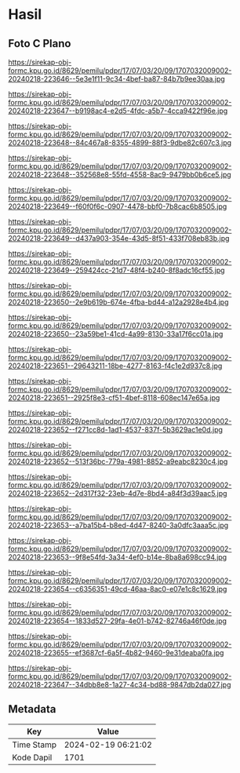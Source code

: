 # Hasil

## Foto C Plano

https://sirekap-obj-formc.kpu.go.id/8629/pemilu/pdpr/17/07/03/20/09/1707032009002-20240218-223646--5e3e1f11-9c34-4bef-ba87-84b7b9ee30aa.jpg

https://sirekap-obj-formc.kpu.go.id/8629/pemilu/pdpr/17/07/03/20/09/1707032009002-20240218-223647--b9198ac4-e2d5-4fdc-a5b7-4cca9422f96e.jpg

https://sirekap-obj-formc.kpu.go.id/8629/pemilu/pdpr/17/07/03/20/09/1707032009002-20240218-223648--84c467a8-8355-4899-88f3-9dbe82c607c3.jpg

https://sirekap-obj-formc.kpu.go.id/8629/pemilu/pdpr/17/07/03/20/09/1707032009002-20240218-223648--352568e8-55fd-4558-8ac9-9479bb0b6ce5.jpg

https://sirekap-obj-formc.kpu.go.id/8629/pemilu/pdpr/17/07/03/20/09/1707032009002-20240218-223649--f60f0f6c-0907-4478-bbf0-7b8cac6b8505.jpg

https://sirekap-obj-formc.kpu.go.id/8629/pemilu/pdpr/17/07/03/20/09/1707032009002-20240218-223649--d437a903-354e-43d5-8f51-433f708eb83b.jpg

https://sirekap-obj-formc.kpu.go.id/8629/pemilu/pdpr/17/07/03/20/09/1707032009002-20240218-223649--259424cc-21d7-48f4-b240-8f8adc16cf55.jpg

https://sirekap-obj-formc.kpu.go.id/8629/pemilu/pdpr/17/07/03/20/09/1707032009002-20240218-223650--2e9b619b-674e-4fba-bd44-a12a2928e4b4.jpg

https://sirekap-obj-formc.kpu.go.id/8629/pemilu/pdpr/17/07/03/20/09/1707032009002-20240218-223650--23a59be1-41cd-4a99-8130-33a17f6cc01a.jpg

https://sirekap-obj-formc.kpu.go.id/8629/pemilu/pdpr/17/07/03/20/09/1707032009002-20240218-223651--29643211-18be-4277-8163-f4c1e2d937c8.jpg

https://sirekap-obj-formc.kpu.go.id/8629/pemilu/pdpr/17/07/03/20/09/1707032009002-20240218-223651--2925f8e3-cf51-4bef-8118-608ec147e65a.jpg

https://sirekap-obj-formc.kpu.go.id/8629/pemilu/pdpr/17/07/03/20/09/1707032009002-20240218-223652--f271cc8d-1ad1-4537-837f-5b3629ac1e0d.jpg

https://sirekap-obj-formc.kpu.go.id/8629/pemilu/pdpr/17/07/03/20/09/1707032009002-20240218-223652--513f36bc-779a-4981-8852-a9eabc8230c4.jpg

https://sirekap-obj-formc.kpu.go.id/8629/pemilu/pdpr/17/07/03/20/09/1707032009002-20240218-223652--2d317f32-23eb-4d7e-8bd4-a84f3d39aac5.jpg

https://sirekap-obj-formc.kpu.go.id/8629/pemilu/pdpr/17/07/03/20/09/1707032009002-20240218-223653--a7ba15b4-b8ed-4d47-8240-3a0dfc3aaa5c.jpg

https://sirekap-obj-formc.kpu.go.id/8629/pemilu/pdpr/17/07/03/20/09/1707032009002-20240218-223653--9f8e54fd-3a34-4ef0-b14e-8ba8a698cc94.jpg

https://sirekap-obj-formc.kpu.go.id/8629/pemilu/pdpr/17/07/03/20/09/1707032009002-20240218-223654--c6356351-49cd-46aa-8ac0-e07e1c8c1629.jpg

https://sirekap-obj-formc.kpu.go.id/8629/pemilu/pdpr/17/07/03/20/09/1707032009002-20240218-223654--1833d527-29fa-4e01-b742-82746a46f0de.jpg

https://sirekap-obj-formc.kpu.go.id/8629/pemilu/pdpr/17/07/03/20/09/1707032009002-20240218-223655--ef3687cf-6a5f-4b82-9460-9e31deaba0fa.jpg

https://sirekap-obj-formc.kpu.go.id/8629/pemilu/pdpr/17/07/03/20/09/1707032009002-20240218-223647--34dbb8e8-1a27-4c34-bd88-9847db2da027.jpg


## Metadata

| Key        | Value               |
| ---------- | ------------------- |
| Time Stamp | 2024-02-19 06:21:02 |
| Kode Dapil | 1701                |



